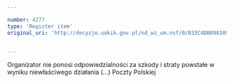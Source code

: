```yaml
---

number: 4277
type: 'Register item'
original_uri: 'http://decyzje.uokik.gov.pl/nd_wz_um.nsf/0/B33C4DB898109A02C1257B1A0032A6BA?OpenDocument'


---
```


Organizator nie ponosi odpowiedzialności za szkody i straty powstałe w wyniku niewłaściwego działania (...) Poczty Polskiej

